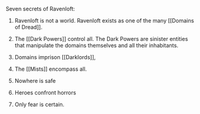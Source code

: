 Seven secrets of Ravenloft:

1. Ravenloft is not a world. Ravenloft exists as one of the many [[Domains of Dread]].

2. The [[Dark Powers]] control all. The Dark Powers are sinister entities that manipulate the domains themselves and all their inhabitants.

3. Domains imprison [[Darklords]],

4. The [[Mists]] encompass all.

5. Nowhere is safe

6. Heroes confront horrors

7. Only fear is certain.